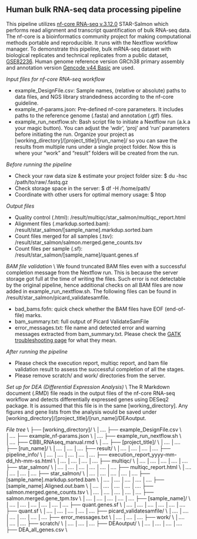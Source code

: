 ## Human bulk RNA-seq data processing pipeline
This pipeline utilizes [nf-core RNA-seq v.3.12.0](https://nf-co.re/rnaseq/3.12.0) STAR-Salmon which performs read alignment and transcript quantification of bulk RNA-seq data. 
The nf-core is a bioinformatics community project for making computational methods portable and reproducible. It runs with the Nextflow workflow manager.
To demonstrate this pipeline, bulk mRNA-seq dataset with biological replicates and technical replicates from a public dataset, [GSE82236](https://www.ncbi.nlm.nih.gov/geo/query/acc.cgi?acc=GSE82236).
Human genome reference version GRCh38 primary assembly and annotation version [Gencode v44 Basic](https://www.ensembl.org/info/genome/genebuild/transcript_quality_tags.html#basic) are used. 

*Input files for nf-core RNA-seq workflow*
- example_DesignFile.csv: Sample names, (relative or absolute) paths to data files, and NGS library strandedness according to the nf-core guideline.
- example_nf-params.json: Pre-defined nf-core parameters. It includes paths to the reference genome (.fasta) and annotation (.gtf) files.
- example_run_nextflow.sh: Bash script file to initiate a Nextflow run (a.k.a your magic button). You can adjust the ‘wdir’, ‘proj’ and ‘run’ parameters before initiating the run.
Organize your project as [working_directory]/[project_title]/[run_name]/ so you can save the results from multiple runs under a single project folder. Now this is where your “work” and “result” folders will be created from the run.

*Before running the pipeline* 
- Check your raw data size & estimate your project folder size: $ du -hsc /path/to/raw/.fastq.gz
- Check storage space in the server: $ df -H /home/path/
- Coordinate with other users for optimal memory usage: $ htop

*Output files* 
- Quality control (.html): /result/multiqc/star_salmon/multiqc_report.html
- Alignment files (.markdup.sorted.bam): /result/star_salmon/[sample_name].markdup.sorted.bam
- Count files merged for all samples (.tsv): /result/star_salmon/salmon.merged.gene_counts.tsv
- Count files per sample (.sf): /result/star_salmon/[sample_name]/quant.genes.sf

*BAM file validation*  \ 
We found truncated BAM files even with a successful completion message from the Nextflow run. This is because the server storage got full at the time of writing the files. Such error is not detectable by the original pipeline, hence additional checks on all BAM files are now added in example_run_nextflow.sh. The following files can be found in /result/star_salmon/picard_validatesamfile. 
- bad_bams.fofn: quick check whether the BAM files have EOF (end-of-file) marks.
- bam_summary.txt: full output of Picard ValidateSamFile
- error_messages.txt: file name and detected error and warning messages extracted from bam_summary.txt. Please check the [GATK troubleshooting page](https://gatk.broadinstitute.org/hc/en-us/articles/360035891231-Errors-in-SAM-or-BAM-files-can-be-diagnosed-with-ValidateSamFile) for what they mean.

*After running the pipeline* 
- Please check the execution report, multiqc report, and bam file validation result to assess the successful completion of all the stages.
- Please remove scratch/ and work/ directories from the server.

*Set up for DEA (Differential Expression Analysis)*  \ 
The R Markdown document (.RMD) file reads in the output files of the nf-core RNA-seq workflow and detects differentially expressed genes using DESeq2 package. It is assumed that this file is in the same [working_directory]. Any figures and gene lists from the analysis would be saved under [working_directory]/[project_title]/[run_name]/DEAoutput. 

*File tree*  \ 
├── [working_directory]/ \ 
│…. ├── example_DesignFile.csv \ 
│…. ├── example_nf-params.json \ 
│…. ├── example_run_nextflow.sh \ 
│…. ├── CBBI_RNAseq_manual.rmd \ 
│…. ├── [project_title]/ \ 
│…. │…. ├── [run_name]/ \ 
│…. │…. │…. ├── result/ \ 
│…. │…. │…. │…. ├── pipeline_info/ \ 
│…. │…. │…. │…. │…. ├── execution_report_yyyy-mm-dd_hh-mm-ss.html \ 
│…. │…. │…. │…. ├── multiqc/ \ 
│…. │…. │…. │…. │…. ├── star_salmon/ \ 
│…. │…. │…. │…. │…. │…. ├── multiqc_report.html \ 
│…. │…. │…. │…. ├── star_salmon/ \ 
│…. │…. │…. │…. │…. ├── [sample_name].markdup.sorted.bam \ 
│…. │…. │…. │…. │…. ├── [sample_name].Aligned.out.bam \ 
│…. │…. │…. │…. │…. ├── salmon.merged.gene_counts.tsv \ 
│…. │…. │…. │…. │…. ├── salmon.merged.gene_tpm.tsv \ 
│…. │…. │…. │…. │…. ├── [sample_name]/ \ 
│…. │…. │…. │…. │…. │…. ├── quant.genes.sf \ 
│…. │…. │…. │…. │…. │…. ├── quant.sf \ 
│…. │…. │…. │…. │…. ├── picard_validatesamfile/ \ 
│…. │…. │…. │…. │…. │…. ├── error_messages.txt \ 
│…. │…. │…. ├── work/ \ 
│…. │…. │…. ├── scratch/ \ 
│…. │…. │…. ├── DEAoutput/ \ 
│…. │…. │…. │…. ├── DEA_all_genes.csv \ 
